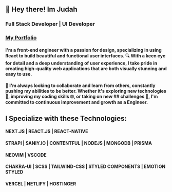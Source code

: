 ## 👋 Hey there! Im Judah
### Full Stack Developer | UI Developer
### [My Portfolio](https://devjbyrd.com)

#### I'm a front-end engineer with a passion for design, specializing in using React to build beautiful and functional user interfaces. 🔍 With a keen eye for detail and a deep understanding of user experience, I take pride in creating high-quality web applications that are both visually stunning and easy to use.

#### 🤝 I'm always looking to collaborate and learn from others, constantly pushing my abilities to be better. Whether it's exploring new technologies 🚀, improving my coding skills 🤓, or taking on new ## challenges 💪, I'm committed to continuous improvement and growth as a Engineer.

## I Specialize with these Technologies: 
#### NEXT.JS | REACT.JS | REACT-NATIVE
#### STRAPI | SANIY.IO | CONTENTFUL | NODEJS | MONGODB | PRISMA
#### NEOVIM | VSCODE 
#### CHAKRA-UI | SCSS | TAILWIND-CSS | STYLED COMPONENTS | EMOTION STYLED 
#### VERCEL | NETLIFY | HOSTINGER 

